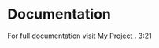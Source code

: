 # Documentation

For full documentation visit [My Project ](https://phillipefs.github.io/template-python-project).
3:21